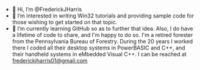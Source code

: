 - 👋 Hi, I’m @FrederickJHarris
- 👀 I’m interested in writing Win32 tutorials and providing sample code for those wishing to get started on that topic.
- 🌱 I’m currently learning GitHub so as to further that idea.  Also, I do have a lifetime of code to share, and I'm happy to do so.
I'm a retired forester from the Pennsylvania Bureau of Forestry.  During the 20 years I worked there I coded all their desktop systems in PowerBASIC and C++,
and their handheld systems in eMbedded Visual C++. I can be reached at frederickjharris01@gmail.com

<!---
FrederickJHarris/FrederickJHarris is a ✨ special ✨ repository because its `README.md` (this file) appears on your GitHub profile.
You can click the Preview link to take a look at your changes.
--->
